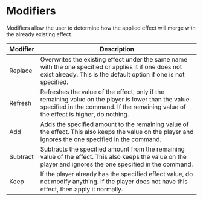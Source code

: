 # Modifiers

Modifiers allow the user to determine how the applied effect will merge with the already existing effect.

| Modifier | Description                                                                                                                                                                                |
| -------- | ------------------------------------------------------------------------------------------------------------------------------------------------------------------------------------------ |
| Replace  | Overwrites the existing effect under the same name with the one specified or applies it if one does not exist already. This is the default option if one is not specified.                 |
| Refresh  | Refreshes the value of the effect, only if the remaining value on the player is lower than the value specified in the command. If the remaining value of the effect is higher, do nothing. |
| Add      | Adds the specified amount to the remaining value of the effect. This also keeps the value on the player and ignores the one specified in the command.                                      |
| Subtract | Subtracts the specified amount from the remaining value of the effect. This also keeps the value on the player and ignores the one specified in the command.                               |
| Keep     | If the player already has the specified effect value, do not modify anything. If the player does not have this effect, then apply it normally.                                             |
